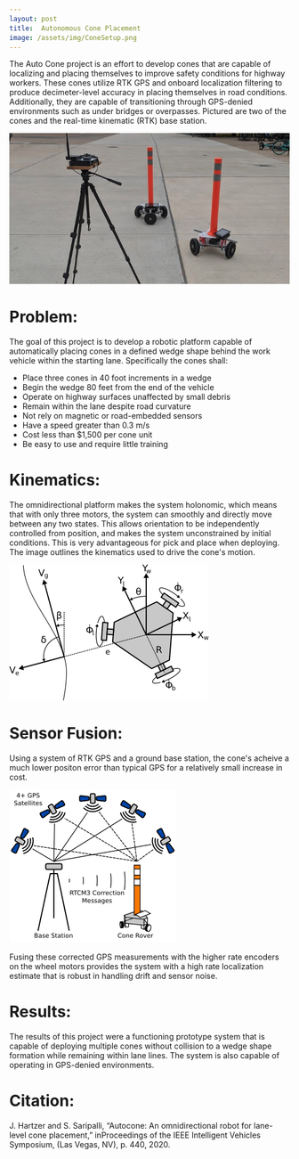 ```yaml
---
layout: post
title:  Autonomous Cone Placement
image: /assets/img/ConeSetup.png
---
```


The Auto Cone project is an effort to develop cones that are capable of localizing and placing themselves to improve safety conditions for highway workers. These cones utilize RTK GPS and onboard localization filtering to produce decimeter-level accuracy in placing themselves in road conditions. Additionally, they are capable of transitioning through GPS-denied environments such as under bridges or overpasses. Pictured are two of the cones and the real-time kinematic (RTK) base station.

![cone](/assets/img/ConeSetup.png)

# Problem:

The goal of this project is to develop a robotic platform capable of automatically placing cones in a defined wedge shape behind the work vehicle within the starting lane. Specifically the cones shall: 
- Place three cones in 40 foot increments in a wedge
- Begin the wedge 80 feet from the end of the vehicle
- Operate on highway surfaces unaffected by small debris
- Remain within the lane despite road curvature
- Not rely on magnetic or road-embedded sensors
- Have a speed greater than 0.3 m/s
- Cost less than $1,500 per cone unit
- Be easy to use and require little training

# Kinematics:

The omnidirectional platform makes the system holonomic, which means that with only three motors, the system can smoothly and directly move between any two states. This allows orientation to be independently controlled from position, and makes the system unconstrained by initial conditions. This is very advantageous for pick and place when deploying. The image outlines the kinematics used to drive the cone's motion. 

![Kinematics](/assets/img/Kinematics.png)

# Sensor Fusion:

Using a system of RTK GPS and a ground base station, the cone's acheive a much lower positon error than typical GPS for a relatively small increase in cost. 

![RTK GPS](/assets/img/RTK.png)

Fusing these corrected GPS measurements with the higher rate encoders on the wheel motors provides the system with a high rate localization estimate that is robust in handling drift and sensor noise. 

# Results:

The results of this project were a functioning prototype system that is capable of deploying multiple cones without collision to a wedge shape formation while remaining within lane lines. The system is also capable of operating in GPS-denied environments. 

# Citation:

J. Hartzer and S. Saripalli, “Autocone:  An omnidirectional robot for lane-level cone placement,” inProceedings of the IEEE Intelligent Vehicles Symposium, (Las Vegas, NV), p. 440, 2020.